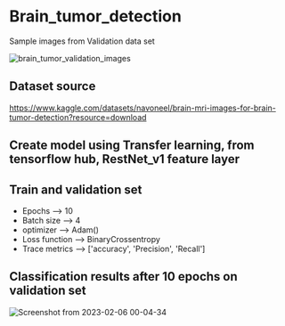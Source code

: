 # Brain_tumor_detection

Sample images from Validation data set

![brain_tumor_validation_images](https://user-images.githubusercontent.com/23450113/216850715-89dcbf76-fc84-4ed1-bafb-174b94903b2e.png)

## Dataset source 
https://www.kaggle.com/datasets/navoneel/brain-mri-images-for-brain-tumor-detection?resource=download

## Create model using Transfer learning, from **tensorflow hub, RestNet_v1** feature layer

## Train and validation set

- Epochs          --> 10
- Batch size      --> 4
- optimizer       --> Adam()
- Loss function   --> BinaryCrossentropy
- Trace metrics   --> ['accuracy', 'Precision', 'Recall']

## Classification results **after 10 epochs on validation set** 

![Screenshot from 2023-02-06 00-04-34](https://user-images.githubusercontent.com/23450113/216851078-6d1069c9-b338-4d2c-8bfb-b3003067ad90.png)
